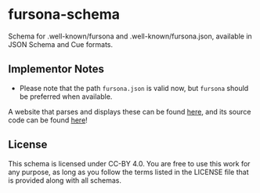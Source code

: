 # fursona-schema
Schema for .well-known/fursona and .well-known/fursona.json, available in JSON Schema and Cue formats.

## Implementor Notes
* Please note that the path `fursona.json` is valid now, but `fursona` should be preferred when available.

A website that parses and displays these can be found [here](https://fursona.gmem.ca), and its source code can be found [here](https://git.sr.ht/~gmem/well-known-fursona)! 


## License
This schema is licensed under CC-BY 4.0. You are free to use this work for any purpose, as long as you follow the terms listed in the LICENSE file that is provided along with all schemas.
